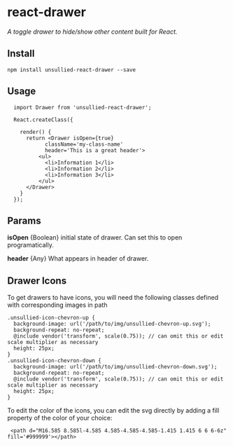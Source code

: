 # react-drawer

*A toggle drawer to hide/show other content built for React.*

## Install
```
npm install unsullied-react-drawer --save
```

## Usage
```
  import Drawer from 'unsullied-react-drawer';

  React.createClass({

    render() {
      return <Drawer isOpen={true}
            className='my-class-name'
            header='This is a great header'>
          <ul>
            <li>Information 1</li>
            <li>Information 2</li>
            <li>Information 3</li>
          </ul>
      </Drawer>
    }
  });
```


## Params

**isOpen** {Boolean} initial state of drawer. Can set this to open programatically.

**header** {Any} What appears in header of drawer.



## Drawer Icons

To get drawers to have icons, you will need the following classes defined with corresponding images in path

```
.unsullied-icon-chevron-up {
  background-image: url('/path/to/img/unsullied-chevron-up.svg');
  background-repeat: no-repeat;
  @include vendor('transform', scale(0.75)); // can omit this or edit scale multiplier as necessary
  height: 25px;
}
.unsullied-icon-chevron-down {
  background-image: url('/path/to/img/unsullied-chevron-down.svg');
  background-repeat: no-repeat;
  @include vendor('transform', scale(0.75)); // can omit this or edit scale multiplier as necessary
  height: 25px;
}
```

To edit the color of the icons, you can edit the svg directly by adding a fill property of the color of your choice:

```
 <path d="M16.585 8.585l-4.585 4.585-4.585-4.585-1.415 1.415 6 6 6-6z" fill='#999999'></path>
```
